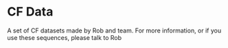 # CF Data

A set of CF datasets made by Rob and team. For more information, or if you use these sequences, please talk to Rob
